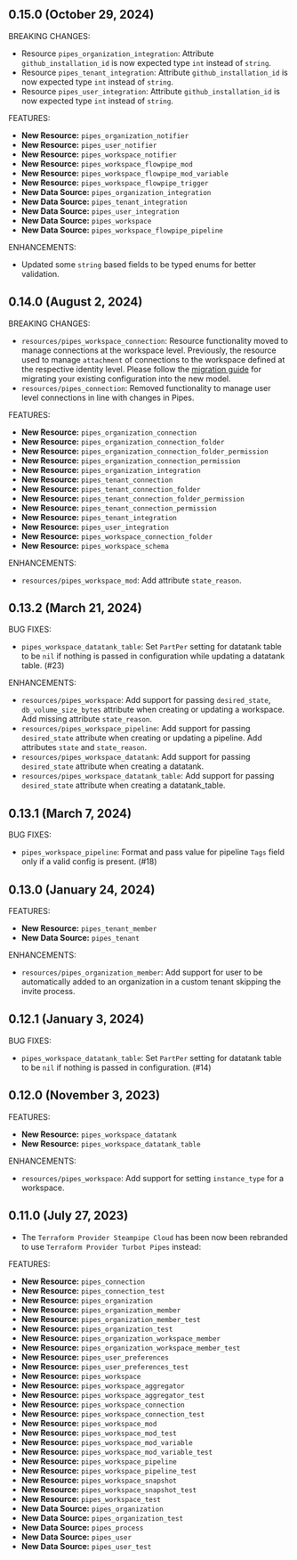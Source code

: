 ## 0.15.0 (October 29, 2024)

BREAKING CHANGES:

* Resource `pipes_organization_integration`: Attribute `github_installation_id` is now expected type `int` instead of `string`.
* Resource `pipes_tenant_integration`: Attribute `github_installation_id` is now expected type `int` instead of `string`.
* Resource `pipes_user_integration`: Attribute `github_installation_id` is now expected type `int` instead of `string`.

FEATURES:

* **New Resource:** `pipes_organization_notifier`
* **New Resource:** `pipes_user_notifier`
* **New Resource:** `pipes_workspace_notifier`
* **New Resource:** `pipes_workspace_flowpipe_mod`
* **New Resource:** `pipes_workspace_flowpipe_mod_variable`
* **New Resource:** `pipes_workspace_flowpipe_trigger`
* **New Data Source:** `pipes_organization_integration`
* **New Data Source:** `pipes_tenant_integration`
* **New Data Source:** `pipes_user_integration`
* **New Data Source:** `pipes_workspace`
* **New Data Source:** `pipes_workspace_flowpipe_pipeline`

ENHANCEMENTS:

* Updated some `string` based fields to be typed enums for better validation.

## 0.14.0 (August 2, 2024)

BREAKING CHANGES:

* `resources/pipes_workspace_connection`: Resource functionality moved to manage connections at the workspace level. Previously, the resource used to manage `attachment` of connections to the workspace defined at the respective identity level. Please follow the [migration guide](https://github.com/turbot/terraform-provider-pipes/workspace_connection/docs/migrating.md) for migrating your existing configuration into the new model.
* `resources/pipes_connection`: Removed functionality to manage user level connections in line with changes in Pipes.

FEATURES:

* **New Resource:** `pipes_organization_connection`
* **New Resource:** `pipes_organization_connection_folder`
* **New Resource:** `pipes_organization_connection_folder_permission`
* **New Resource:** `pipes_organization_connection_permission`
* **New Resource:** `pipes_organization_integration`
* **New Resource:** `pipes_tenant_connection`
* **New Resource:** `pipes_tenant_connection_folder`
* **New Resource:** `pipes_tenant_connection_folder_permission`
* **New Resource:** `pipes_tenant_connection_permission`
* **New Resource:** `pipes_tenant_integration`
* **New Resource:** `pipes_user_integration`
* **New Resource:** `pipes_workspace_connection_folder`
* **New Resource:** `pipes_workspace_schema`

ENHANCEMENTS:

* `resources/pipes_workspace_mod`: Add attribute `state_reason`.

## 0.13.2 (March 21, 2024)

BUG FIXES: 

* `pipes_workspace_datatank_table`: Set `PartPer` setting for datatank table to be `nil` if nothing is passed in configuration while updating a datatank table. (#23)

ENHANCEMENTS:

* `resources/pipes_workspace`: Add support for passing `desired_state`, `db_volume_size_bytes` attribute when creating or updating a workspace. Add missing attribute `state_reason`.
* `resources/pipes_workspace_pipeline`: Add support for passing `desired_state` attribute when creating or updating a pipeline. Add attributes `state` and `state_reason`.
* `resources/pipes_workspace_datatank`: Add support for passing `desired_state` attribute when creating a datatank.
* `resources/pipes_workspace_datatank_table`: Add support for passing `desired_state` attribute when creating a datatank_table.

## 0.13.1 (March 7, 2024)

BUG FIXES: 

* `pipes_workspace_pipeline`: Format and pass value for pipeline `Tags` field only if a valid config is present. (#18)

## 0.13.0 (January 24, 2024)

FEATURES:

* **New Resource:** `pipes_tenant_member`
* **New Data Source:** `pipes_tenant`

ENHANCEMENTS:

* `resources/pipes_organization_member`: Add support for user to be automatically added to an organization in a custom tenant skipping the invite process.

## 0.12.1 (January 3, 2024)

BUG FIXES: 

* `pipes_workspace_datatank_table`: Set `PartPer` setting for datatank table to be `nil` if nothing is passed in configuration. (#14)

## 0.12.0 (November 3, 2023)

FEATURES:

* **New Resource:** `pipes_workspace_datatank`
* **New Resource:** `pipes_workspace_datatank_table`

ENHANCEMENTS:

* `resources/pipes_workspace`: Add support for setting `instance_type` for a workspace.

## 0.11.0 (July 27, 2023)

* The `Terraform Provider Steampipe Cloud` has been now been rebranded to use `Terraform Provider Turbot Pipes` instead:

FEATURES:

* **New Resource:** `pipes_connection`
* **New Resource:** `pipes_connection_test`
* **New Resource:** `pipes_organization`
* **New Resource:** `pipes_organization_member`
* **New Resource:** `pipes_organization_member_test`
* **New Resource:** `pipes_organization_test`
* **New Resource:** `pipes_organization_workspace_member`
* **New Resource:** `pipes_organization_workspace_member_test`
* **New Resource:** `pipes_user_preferences`
* **New Resource:** `pipes_user_preferences_test`
* **New Resource:** `pipes_workspace`
* **New Resource:** `pipes_workspace_aggregator`
* **New Resource:** `pipes_workspace_aggregator_test`
* **New Resource:** `pipes_workspace_connection`
* **New Resource:** `pipes_workspace_connection_test`
* **New Resource:** `pipes_workspace_mod`
* **New Resource:** `pipes_workspace_mod_test`
* **New Resource:** `pipes_workspace_mod_variable`
* **New Resource:** `pipes_workspace_mod_variable_test`
* **New Resource:** `pipes_workspace_pipeline`
* **New Resource:** `pipes_workspace_pipeline_test`
* **New Resource:** `pipes_workspace_snapshot`
* **New Resource:** `pipes_workspace_snapshot_test`
* **New Resource:** `pipes_workspace_test`
* **New Data Source:** `pipes_organization`
* **New Data Source:** `pipes_organization_test`
* **New Data Source:** `pipes_process`
* **New Data Source:** `pipes_user`
* **New Data Source:** `pipes_user_test`
